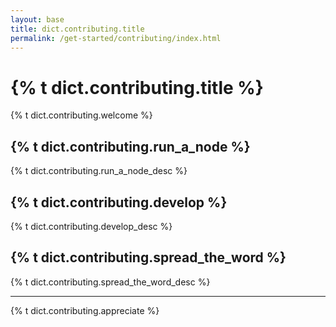 ```yaml
---
layout: base
title: dict.contributing.title
permalink: /get-started/contributing/index.html
---
```


# {% t dict.contributing.title %}

{% t dict.contributing.welcome %}

## {% t dict.contributing.run_a_node %}

{% t dict.contributing.run_a_node_desc %}

## {% t dict.contributing.develop %}

{% t dict.contributing.develop_desc %}

## {% t dict.contributing.spread_the_word %}

{% t dict.contributing.spread_the_word_desc %}

---

{% t dict.contributing.appreciate %}
